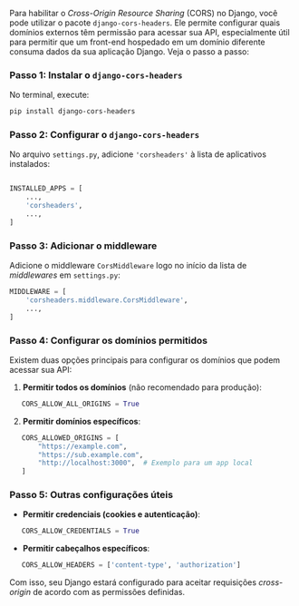 Para habilitar o *Cross-Origin Resource Sharing* (CORS) no Django, você pode utilizar o pacote `django-cors-headers`. Ele permite configurar quais domínios externos têm permissão para acessar sua API, especialmente útil para permitir que um front-end hospedado em um domínio diferente consuma dados da sua aplicação Django. Veja o passo a passo:

### Passo 1: Instalar o `django-cors-headers`

No terminal, execute:

```bash
pip install django-cors-headers
```

### Passo 2: Configurar o `django-cors-headers`

No arquivo `settings.py`, adicione `'corsheaders'` à lista de aplicativos instalados:

```python

INSTALLED_APPS = [
    ...,
    'corsheaders',
    ...,
]
```

### Passo 3: Adicionar o middleware

Adicione o middleware `CorsMiddleware` logo no início da lista de *middlewares* em `settings.py`:

```python
MIDDLEWARE = [
    'corsheaders.middleware.CorsMiddleware',
    ...,
]
```

### Passo 4: Configurar os domínios permitidos

Existem duas opções principais para configurar os domínios que podem acessar sua API:

1. **Permitir todos os domínios** (não recomendado para produção):
   
```python
   CORS_ALLOW_ALL_ORIGINS = True
```

2. **Permitir domínios específicos**:
   
```python
   CORS_ALLOWED_ORIGINS = [
       "https://example.com",
       "https://sub.example.com",
       "http://localhost:3000",  # Exemplo para um app local
   ]
```

### Passo 5: Outras configurações úteis

- **Permitir credenciais (cookies e autenticação)**:

```python
   CORS_ALLOW_CREDENTIALS = True
```

- **Permitir cabeçalhos específicos**:

```python
   CORS_ALLOW_HEADERS = ['content-type', 'authorization']
```

Com isso, seu Django estará configurado para aceitar requisições *cross-origin* de acordo com as permissões definidas.